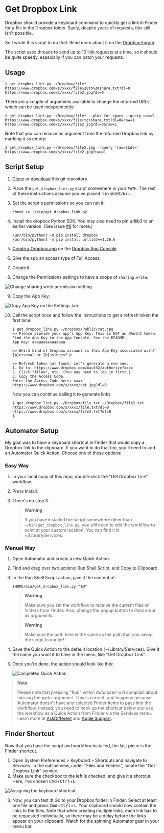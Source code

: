 # Get Dropbox Link
Dropbox should provide a keyboard command to quickly get a link in Finder for a file in the Dropbox folder. Sadly, despite years of requests, this still isn't possible.

So I wrote this script to do that. Read more about it on the [Dropbox Forum](https://www.dropboxforum.com/t5/View-download-and-export/Key-Command-Shortcut-to-quot-Copy-Dropbox-Link-quot-from-Mac/td-p/168482/highlight/false).

The script uses threads to send up to 10 link requests at a time, so it should be quite speedy, especially if you can batch your requests.

## Usage
```
$ get_dropbox_link.py ~/Dropbox/file*
https://www.dropbox.com/s/xxxx/file%20to%20share.txt?dl=0
https://www.dropbox.com/s/xxxx/file2.jpg?dl=0
```

There are a couple of arguments available to change the returned URLs, which can be used independently:
```
$ get_dropbox_link.py ~/Dropbox/file* --plus-for-space --query raw=1
https://www.dropbox.com/s/xxxx/file+to+share.txt?dl=0&raw=1
https://www.dropbox.com/s/xxxx/file2.jpg?dl=0&raw=1
```

Note that you can remove an argument from the returned Dropbox link by marking it as empty:
```
$ get_dropbox_link.py ~/Dropbox/file2.jpg --query 'raw=1&dl='
https://www.dropbox.com/s/xxxx/file2.jpg?raw=1

```

## Script Setup
1. [Clone](https://docs.github.com/en/repositories/creating-and-managing-repositories/cloning-a-repository) or [download](https://github.com/nk9/get_dropbox_link/archive/refs/heads/main.tar.gz) this git repository.

2. Place the `get_dropbox_link.py` script somewhere in your `PATH`. The rest of these instructions assume you've placed it in `$HOME/bin`.
3. Set the script's permissions so you can run it:

    ```
    chmod +x ~/bin/get_dropbox_link.py
    ```

4. Install the dropbox Python SDK. You may also need to pin urllib3 to an earlier version. (See issue [#6](https://github.com/nk9/get_dropbox_link/issues/6) for more.)

    ```
    /usr/bin/python3 -m pip install dropbox
    /usr/bin/python3 -m pip install urllib3==1.26.6
    ```

5. [Create a Dropbox app](https://blogs.dropbox.com/developers/2014/05/generate-an-access-token-for-your-own-account) on the [Dropbox App Console](https://www.dropbox.com/developers/apps).
6. Give the app an access type of Full Access.
7. Create it.
8. Change the Permissions settings to have a scope of `sharing.write`.

![Change sharing.write permission setting](assets/sharing.write.jpg)

9. Copy the App Key:

![Copy App Key on the Settings tab](assets/app-key.jpg)

10. Call the script once and follow the instructions to get a refresh token the first time:

    ```
    $ get_dropbox_link.py ~/Dropbox/Public/cat.jpg
    => Please provide your app's App Key. This is NOT an OAuth2 token.
    Find the App Key in the App Console. See the README.
    App Key: aaaaaaaaaaaaaaa
    
    => Which kind of Dropbox account is this App Key associated with?
    [p]ersonal or [b]usiness? p

    => Refresh token not found. Let's generate a new one.
    1. Go to: https://www.dropbox.com/oauth2/authorize?xxxx
    2. Click "Allow", etc. (You may need to log in first.)
    3. Copy the Access Code.
    Enter the Access Code here: xxxx
    https://www.dropbox.com/s/xxxx/cat.jpg?dl=0
    ```
    Now you can continue calling it to generate links.

    ```
    $ get_dropbox_link.py ~/Dropbox/file.txt ~/Dropbox/file2.txt
    https://www.dropbox.com/s/xxxx/file.txt?dl=0
    https://www.dropbox.com/s/xxxx/file2.txt?dl=0
    $
    ```

## Automator Setup
My goal was to have a keyboard shortcut in Finder that would copy a Dropbox link to the clipboard. If you want to do that too, you'll need to add an [Automator](https://support.apple.com/en-gb/guide/automator/welcome/mac) Quick Action. Choose one of these options:

### Easy Way
1. In your local copy of this repo, double-click the "Get Dropbox Link" workflow.
2. Press Install.
3. There's no step 3.

    > **Warning**
    >
    > If you have installed the script somewhere other than `~/bin/get_dropbox_link.py`, you will need to edit the workflow to point at your custom location. You can find it in ~/Library/Services.

### Manual Way
1. Open Automator and create a new Quick Action.
2. Find and drag over two actions: Run Shell Script, and Copy to Clipboard.
3. In the Run Shell Script action, give it the content of:
    ```
    $HOME/bin/get_dropbox_link.py "$@"
    ```
    > **Warning**
    >
    > Make sure you set the workflow to receive the current files or folders from Finder. Also, change the popup button to _Pass input as arguments_.

    > **Warning**
    >
    > Make sure the path here is the same as the path that you saved the script to earlier!

4. Save the Quick Action to the default location (~/Library/Services). Give it the name you want it to have in the menu, like "Get Dropbox Link".

5. Once you're done, the action should look like this:

    ![Completed Quick Action](assets/quick-action.jpg)

> **Note**
>
> Please note that pressing "Run" within Automator will complain about missing the `paths` argument. This is correct, and happens because Automator doesn't have any selected Finder items to pass into the workflow. Instead, you need to hook up the shortcut below and use the workflow as a Quick Action from Finder via the Services menu. Learn more at [AskDifferent](https://apple.stackexchange.com/questions/379096/why-automators-component-get-selected-finder-items-duplicates-path-of-selecte/379100#379100) and [Apple Support](https://support.apple.com/en-gb/guide/automator/aut73234890a/mac).


## Finder Shortcut
Now that you have the script and workflow installed, the last piece is the Finder shortcut.

1. Open System Preferences > Keyboard > Shortcuts and navigate to Services. In the outline view, under "Files and Folders", locate the "Get Dropbox Link" service.
2. Make sure the checkbox to the left is checked, and give it a shortcut. Here, I've  chosen <kbd>Cmd</kbd>+<kbd>Ctrl</kbd>+<kbd>L</kbd>.

![Assigning the keyboard shortcut](assets/keyboard-shortcut.jpg)

3. Now, you can test it! Go to your Dropbox folder in Finder. Select at least one file and press <kbd>Cmd</kbd>+<kbd>Ctrl</kbd>+<kbd>L</kbd>. Your clipboard should now contain the links to the files. Note that when creating multiple links, each link has to be requested individually, so there may be a delay before the links appear on your clipboard. Watch for the spinning Automator gear in your menu bar.

